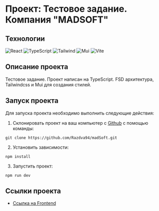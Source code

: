 # Проект: Тестовое задание. Компания "MADSOFT"

## Технологии

![React](https://img.shields.io/badge/-React-61daf8?logo=react&logoColor=black)
![TypeScript](https://img.shields.io/badge/TypeScript-blue?logo=TypeScript&logoColor=black&labelColor=white)
![Tailwind](https://img.shields.io/badge/Tailwindcss-blue?logo=Tailwindcss&logoColor=blue&labelColor=white)
![Mui](https://img.shields.io/badge/Mui-blue?logo=Mui&logoColor=blue&labelColor=white)
![Vite](https://img.shields.io/badge/Vite-yellow?logo=Vite&logoColor=yellow&labelColor=white)

## Описание проекта

Тестовое задание. Проект написан на TypeScript. FSD архитектура, Tailwindcss и Mui для создания стилей.

## Запуск проекта

Для запуска проекта необходимо выполнить следующие действия:

1. Склонировать проект на ваш компьютер с [Github](https://github.com/Razdva94/madSoft) с помощью команды:

```
git clone https://github.com/Razdva94/madSoft.git
```

2. Установить зависимости:

```
npm install
```

3. Запустить проект:

```
npm run dev
```

## Ссылки проекта

- [Ссылка на Frontend](https://razdva94.github.io/madSoft/)
